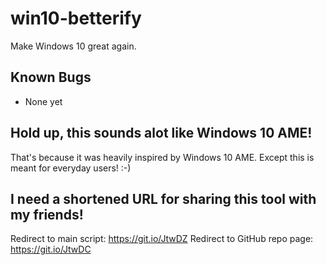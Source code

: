 # win10-betterify
Make Windows 10 great again.

## Known Bugs
* None yet

## Hold up, this sounds alot like Windows 10 AME!

That's because it was heavily inspired by Windows 10 AME. Except this is meant for everyday users! :-)

## I need a shortened URL for sharing this tool with my friends!
Redirect to main script: https://git.io/JtwDZ
Redirect to GitHub repo page: https://git.io/JtwDC
